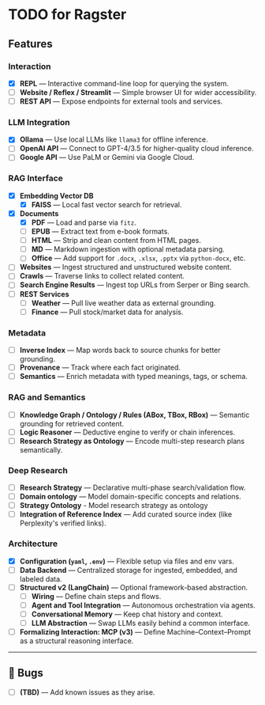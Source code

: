 # TODO for Ragster


## Features

### Interaction
- [x] **REPL** — Interactive command-line loop for querying the system.
- [ ] **Website / Reflex / Streamlit** — Simple browser UI for wider accessibility.
- [ ] **REST API** — Expose endpoints for external tools and services.

### LLM Integration
- [x] **Ollama** — Use local LLMs like `llama3` for offline inference.
- [ ] **OpenAI API** — Connect to GPT-4/3.5 for higher-quality cloud inference.
- [ ] **Google API** — Use PaLM or Gemini via Google Cloud.

### RAG Interface
- [x] **Embedding Vector DB**
  - [x] **FAISS** — Local fast vector search for retrieval.
- [x] **Documents**
  - [x] **PDF** — Load and parse via `fitz`.
  - [ ] **EPUB** — Extract text from e-book formats.
  - [ ] **HTML** — Strip and clean content from HTML pages.
  - [ ] **MD** — Markdown ingestion with optional metadata parsing.
  - [ ] **Office** — Add support for `.docx`, `.xlsx`, `.pptx` via `python-docx`, etc.
- [ ] **Websites** — Ingest structured and unstructured website content.
- [ ] **Crawls** — Traverse links to collect related content.
- [ ] **Search Engine Results** — Ingest top URLs from Serper or Bing search.
- [ ] **REST Services**
  - [ ] **Weather** — Pull live weather data as external grounding.
  - [ ] **Finance** — Pull stock/market data for analysis.

### Metadata
- [ ] **Inverse Index** — Map words back to source chunks for better grounding.
- [ ] **Provenance** — Track where each fact originated.
- [ ] **Semantics** — Enrich metadata with typed meanings, tags, or schema.

### RAG and Semantics
- [ ] **Knowledge Graph / Ontology / Rules (ABox, TBox, RBox)** — Semantic grounding for retrieved content.
- [ ] **Logic Reasoner** — Deductive engine to verify or chain inferences.
- [ ] **Research Strategy as Ontology** — Encode multi-step research plans semantically.

### Deep Research
- [ ] **Research Strategy** — Declarative multi-phase search/validation flow.
- [ ] **Domain ontology** — Model domain-specific concepts and relations.
- [ ] **Strategy Ontology** - Model research strategy as ontology
- [ ] **Integration of Reference Index** — Add curated source index (like Perplexity's verified links).

### Architecture
- [x] **Configuration (`yaml`, `.env`)** — Flexible setup via files and env vars.
- [ ] **Data Backend** — Centralized storage for ingested, embedded, and labeled data.
- [ ] **Structured v2 (LangChain)** — Optional framework-based abstraction.
  - [ ] **Wiring** — Define chain steps and flows.
  - [ ] **Agent and Tool Integration** — Autonomous orchestration via agents.
  - [ ] **Conversational Memory** — Keep chat history and context.
  - [ ] **LLM Abstraction** — Swap LLMs easily behind a common interface.
- [ ] **Formalizing Interaction: MCP (v3)** — Define Machine–Context–Prompt as a structural reasoning interface.

---

## 🐞 Bugs
- [ ] **(TBD)** — Add known issues as they arise.


